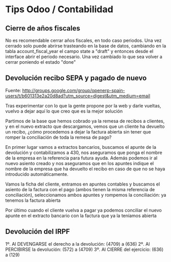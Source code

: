 # Tips Odoo / Contabilidad

## Cierre de años fiscales
No es recomendable cerrar años fiscales, en todo caso periodos. Una vez cerrado solo puede abrirse trasteando en la base de datos, cambiando en la tabla account_fiscal_year el campo state a "draft" y entonces desde el interface abrir el periodo necesario. Una vez cambiado lo que sea volver a cerrar poniendo el estado "done"

##  Devolución recibo SEPA y pagado de nuevo
Fuente: http://groups.google.com/group/openerp-spain-users/t/b601313e2a20d8ad?utm_source=digest&utm_medium=email

Tras experimentar con lo que la gente propone por la web y darle vueltas,
vuelvo a dejar aquí lo que creo que es la mejor solución
 
Partimos de la base que hemos cobrado ya la remesa de recibos a clientes, y
en el nuevo extracto que descargamos, vemos que un cliente ha devuelto un
recibo, ¿cómo procedemos a dejar la factura abierta sin tener que romper
la conciliación de toda la remesa de pago?

En primer lugar vamos a extractos bancarios, buscamos el apunte de la
devolución y contabilizamos a 430, nos aseguramos que ponga el nombre de la
empresa en la referencia para futura ayuda. Además podemos ir al nuevo
asiento creado y nos aseguramos que en los apuntes indique el nombre de la
empresa que ha devuelto el recibo en caso de que no se haya introducido
automáticamente.

Vamos la ficha del cliente, entramos en apuntes contables y buscamos el
asiento de la factura con el pago (ambos tienen la misma referencia de
conciliación), seleccionamos ambos apuntes y rompemos la conciliación: ya
tenemos la factura abierta

Por último cuando el cliente vuelva a pagar ya podemos conciliar el
nuevo apunte en el extracto bancario con la factura que ya la teníamos
abierta

## Devolución del IRPF
1º. Al DEVENGARSE el derecho a la devolución:
(4709) a (636)
2º. Al PERCIBIRSE la devolución:
(572) a (4709)
3º. Al CIERRE del ejercicio:
(636) a (129)

